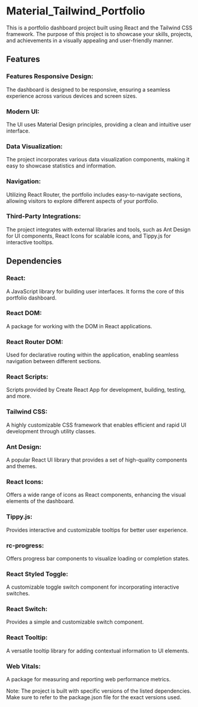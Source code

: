 # Material_Tailwind_Portfolio
This is a portfolio dashboard project built using React and the Tailwind CSS framework. The purpose of this project is to showcase your skills, projects, and achievements in a visually appealing and user-friendly manner.


## Features 
### Features Responsive Design: 
The dashboard is designed to be responsive, ensuring a seamless experience across various devices and screen sizes.
### Modern UI:
The UI uses Material Design principles, providing a clean and intuitive user interface.
### Data Visualization: 
The project incorporates various data visualization components, making it easy to showcase statistics and information.
### Navigation:
Utilizing React Router, the portfolio includes easy-to-navigate sections, allowing visitors to explore different aspects of your portfolio.
### Third-Party Integrations: 
The project integrates with external libraries and tools, such as Ant Design for UI components, React Icons for scalable icons, and Tippy.js for interactive tooltips.


## Dependencies
### React:
A JavaScript library for building user interfaces. It forms the core of this portfolio dashboard.
### React DOM: 
A package for working with the DOM in React applications.
### React Router DOM: 
Used for declarative routing within the application, enabling seamless navigation between different sections.
### React Scripts: 
Scripts provided by Create React App for development, building, testing, and more.
### Tailwind CSS: 
A highly customizable CSS framework that enables efficient and rapid UI development through utility classes.
### Ant Design:
A popular React UI library that provides a set of high-quality components and themes.
### React Icons:
Offers a wide range of icons as React components, enhancing the visual elements of the dashboard.
### Tippy.js: 
Provides interactive and customizable tooltips for better user experience.
### rc-progress: 
Offers progress bar components to visualize loading or completion states.
### React Styled Toggle: 
A customizable toggle switch component for incorporating interactive switches.
### React Switch: 
Provides a simple and customizable switch component.
### React Tooltip: 
A versatile tooltip library for adding contextual information to UI elements.
### Web Vitals: 
A package for measuring and reporting web performance metrics.


Note: The project is built with specific versions of the listed dependencies. Make sure to refer to the package.json file for the exact versions used.
